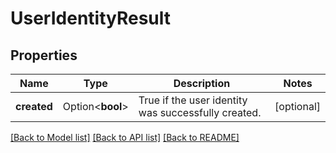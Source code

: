 # UserIdentityResult

## Properties

Name | Type | Description | Notes
------------ | ------------- | ------------- | -------------
**created** | Option<**bool**> | True if the user identity was successfully created. | [optional]

[[Back to Model list]](../README.md#documentation-for-models) [[Back to API list]](../README.md#documentation-for-api-endpoints) [[Back to README]](../README.md)


